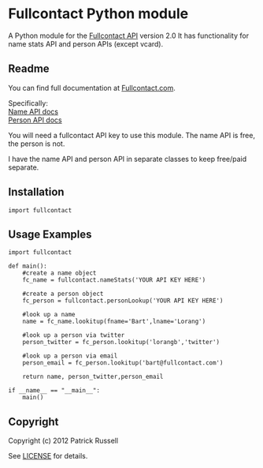 Fullcontact Python module
====================
A Python module for the [Fullcontact API](http://www.fullcontact.com) version 2.0
It has functionality for name stats API and person APIs (except vcard). 
 
Readme
------------
You can find full documentation at [Fullcontact.com](http://www.fullcontact.com).

Specifically:<br>
[Name API docs](http://www.fullcontact.com/docs/?category=person)<br>
[Person API docs](http://www.fullcontact.com/docs/?category=name)

You will need a fullcontact API key to use this module. The name API is free, the person is not. 

I have the name API and person API in separate classes to keep free/paid separate. 
 
Installation
------------
    import fullcontact


Usage Examples
--------------
    import fullcontact

    def main():
        #create a name object
        fc_name = fullcontact.nameStats('YOUR API KEY HERE')

        #create a person object
        fc_person = fullcontact.personLookup('YOUR API KEY HERE')
        
        #look up a name
        name = fc_name.lookitup(fname='Bart',lname='Lorang')
        
        #look up a person via twitter
        person_twitter = fc_person.lookitup('lorangb','twitter')
        
        #look up a person via email
        person_email = fc_person.lookitup('bart@fullcontact.com')
        
        return name, person_twitter,person_email
        
    if __name__ == "__main__":
        main()
  
Copyright
---------
Copyright (c) 2012 Patrick Russell

See [LICENSE](https://github.com/patrick-russell/fullcontact-api-python/blob/master/LICENSE.md) for details.